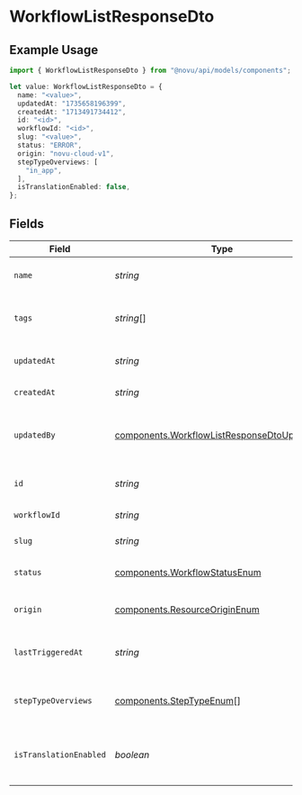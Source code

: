 # WorkflowListResponseDto

## Example Usage

```typescript
import { WorkflowListResponseDto } from "@novu/api/models/components";

let value: WorkflowListResponseDto = {
  name: "<value>",
  updatedAt: "1735658196399",
  createdAt: "1713491734412",
  id: "<id>",
  workflowId: "<id>",
  slug: "<value>",
  status: "ERROR",
  origin: "novu-cloud-v1",
  stepTypeOverviews: [
    "in_app",
  ],
  isTranslationEnabled: false,
};
```

## Fields

| Field                                                                                                      | Type                                                                                                       | Required                                                                                                   | Description                                                                                                |
| ---------------------------------------------------------------------------------------------------------- | ---------------------------------------------------------------------------------------------------------- | ---------------------------------------------------------------------------------------------------------- | ---------------------------------------------------------------------------------------------------------- |
| `name`                                                                                                     | *string*                                                                                                   | :heavy_check_mark:                                                                                         | Name of the workflow                                                                                       |
| `tags`                                                                                                     | *string*[]                                                                                                 | :heavy_minus_sign:                                                                                         | Tags associated with the workflow                                                                          |
| `updatedAt`                                                                                                | *string*                                                                                                   | :heavy_check_mark:                                                                                         | Last updated timestamp                                                                                     |
| `createdAt`                                                                                                | *string*                                                                                                   | :heavy_check_mark:                                                                                         | Creation timestamp                                                                                         |
| `updatedBy`                                                                                                | [components.WorkflowListResponseDtoUpdatedBy](../../models/components/workflowlistresponsedtoupdatedby.md) | :heavy_minus_sign:                                                                                         | User who last updated the workflow                                                                         |
| `id`                                                                                                       | *string*                                                                                                   | :heavy_check_mark:                                                                                         | Unique database identifier                                                                                 |
| `workflowId`                                                                                               | *string*                                                                                                   | :heavy_check_mark:                                                                                         | Workflow identifier                                                                                        |
| `slug`                                                                                                     | *string*                                                                                                   | :heavy_check_mark:                                                                                         | Workflow slug                                                                                              |
| `status`                                                                                                   | [components.WorkflowStatusEnum](../../models/components/workflowstatusenum.md)                             | :heavy_check_mark:                                                                                         | Status of the workflow                                                                                     |
| `origin`                                                                                                   | [components.ResourceOriginEnum](../../models/components/resourceoriginenum.md)                             | :heavy_check_mark:                                                                                         | Origin of the workflow                                                                                     |
| `lastTriggeredAt`                                                                                          | *string*                                                                                                   | :heavy_minus_sign:                                                                                         | Timestamp of the last workflow trigger                                                                     |
| `stepTypeOverviews`                                                                                        | [components.StepTypeEnum](../../models/components/steptypeenum.md)[]                                       | :heavy_check_mark:                                                                                         | Overview of step types in the workflow                                                                     |
| `isTranslationEnabled`                                                                                     | *boolean*                                                                                                  | :heavy_check_mark:                                                                                         | Is translation enabled for the workflow                                                                    |
